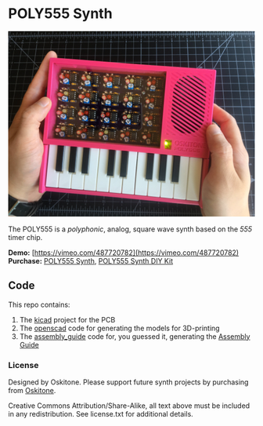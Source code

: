 # POLY555 Synth

[![A finished POLY555](assembly_guide/static/img/assembly/all_done.jpg)](assembly_guide/static/img/assembly/all_done.jpg)

The POLY555 is a _polyphonic_, analog, square wave synth based on the _555_ timer chip.

**Demo:** [https://vimeo.com/487720782](https://vimeo.com/487720782)  
**Purchase:** [POLY555 Synth](https://www.oskitone.com/product/poly555-synth), [POLY555 Synth DIY Kit](https://www.oskitone.com/product/poly555-synth-diy-kit)

## Code

This repo contains:

1. The [kicad](kicad) project for the PCB
2. The [openscad](openscad) code for generating the models for 3D-printing
3. The [assembly_guide](assembly_guide) code for, you guessed it, generating the [Assembly Guide](https://oskitone.github.io/poly555/)

### License

Designed by Oskitone. Please support future synth projects by purchasing from [Oskitone](https://www.oskitone.com/).

Creative Commons Attribution/Share-Alike, all text above must be included in any redistribution. See license.txt for additional details.
